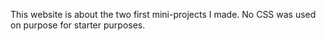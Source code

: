 This website is about the two first mini-projects I made. No CSS was used on purpose for starter purposes.
